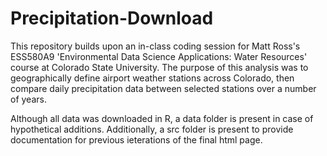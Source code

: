# Precipitation-Download

This repository builds upon an in-class coding session for Matt Ross's ESS580A9 'Environmental Data Science Applications: Water Resources' course at Colorado State University. The purpose of this analysis was to geographically define airport weather stations across Colorado, then compare daily precipitation data between selected stations over a number of years. 

Although all data was downloaded in R, a data folder is present in case of hypothetical additions. Additionally, a src folder is present to provide documentation for previous ieterations of the final html page.